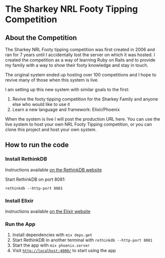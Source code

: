 # The Sharkey NRL Footy Tipping Competition

## About the Competition

The Sharkey NRL Footy tipping competition was first created in 2006 and ran for 7 years until I accidentally lost the server on which it was hosted. I created the competition as a way of learning Ruby on Rails and to provide my family with a way to show their footy knowledge and stay in touch.

The original system ended up hosting over 100 competitions and I hope to revive many of those when this system is live.

I am setting up this new system with similar goals to the first:

1. Revive the footy tipping competition for the Sharkey Family and anyone else who would like to use it
2. Learn a new language and framework: Elixir/Phoenix

When the system is live I will post the production URL here. You can use the live system to host your own NRL Footy Tipping competition, or you can clone this project and host your own system.

## How to run the code

### Install RethinkDB 

Instructions available [on the RethinkDB website](https://www.rethinkdb.com/docs/install/)

Start RethinkDB on port 8081:

`rethinkdb --http-port 8081`

### Install Elixir

Instructions available [on the Elixir website](http://elixir-lang.org/install.html)

### Run the App

  1. Install dependencies with `mix deps.get`
  2. Start RethinkDB in another terminal with `rethinkdb --http-port 8081`
  3. Start the app with `mix phoenix.server`
  4. Visit [`http://localhost:4000/`](http://localhost:4000) to start using the app
